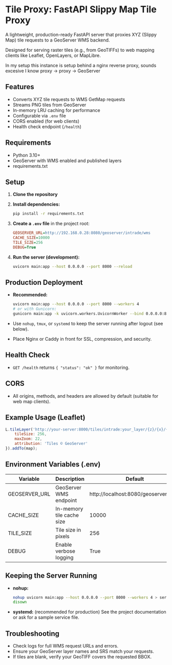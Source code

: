 # Tile Proxy: FastAPI Slippy Map Tile Proxy

A lightweight, production-ready FastAPI server that proxies XYZ (Slippy Map) tile requests to a GeoServer WMS backend. 

Designed for serving raster tiles (e.g., from GeoTIFFs) to web mapping clients like Leaflet, OpenLayers, or MapLibre.

In my setup this instance is setup behind a nginx reverse proxy, sounds excesive I know proxy -> proxy -> GeoServer

## Features
- Converts XYZ tile requests to WMS GetMap requests
- Streams PNG tiles from GeoServer
- In-memory LRU caching for performance
- Configurable via `.env` file
- CORS enabled (for web clients)
- Health check endpoint (`/health`)

## Requirements
- Python 3.10+
- GeoServer with WMS enabled and published layers
- requirements.txt 

## Setup

1. **Clone the repository**
2. **Install dependencies:**

   ```sh
   pip install -r requirements.txt
   ```
3. **Create a `.env` file** in the project root:

   ```ini
   GEOSERVER_URL=http://192.168.0.28:8080/geoserver/intrade/wms
   CACHE_SIZE=10000
   TILE_SIZE=256
   DEBUG=True
   ```
4. **Run the server (development):**

   ```sh
   uvicorn main:app --host 0.0.0.0 --port 8000 --reload
   ```

## Production Deployment
- **Recommended:**

  ```sh
  uvicorn main:app --host 0.0.0.0 --port 8000 --workers 4
  # or with Gunicorn:
  gunicorn main:app -k uvicorn.workers.UvicornWorker --bind 0.0.0.0:8000 --workers 4
  ```
- Use `nohup`, `tmux`, or `systemd` to keep the server running after logout (see below).
- Place Nginx or Caddy in front for SSL, compression, and security.

## Health Check
- `GET /health` returns `{ "status": "ok" }` for monitoring.

## CORS
- All origins, methods, and headers are allowed by default (suitable for web map clients).

## Example Usage (Leaflet)

```js
L.tileLayer('http://your-server:8000/tiles/intrade:your_layer/{z}/{x}/{y}.png', {
    tileSize: 256,
    maxZoom: 22,
    attribution: 'Tiles © GeoServer'
}).addTo(map);
```

## Environment Variables (.env)
| Variable       | Description                        | Default                                  |
|---------------|------------------------------------|------------------------------------------|
| GEOSERVER_URL | GeoServer WMS endpoint             | http://localhost:8080/geoserver/wms      |
| CACHE_SIZE    | In-memory tile cache size          | 10000                                    |
| TILE_SIZE     | Tile size in pixels                | 256                                      |
| DEBUG         | Enable verbose logging             | True                                     |

## Keeping the Server Running
- **nohup:**
  ```sh
  nohup uvicorn main:app --host 0.0.0.0 --port 8000 --workers 4 > server.log 2>&1 &
  disown
  ```

- **systemd:** (recommended for production)
  See the project documentation or ask for a sample service file.

## Troubleshooting
- Check logs for full WMS request URLs and errors.
- Ensure your GeoServer layer names and SRS match your requests.
- If tiles are blank, verify your GeoTIFF covers the requested BBOX.